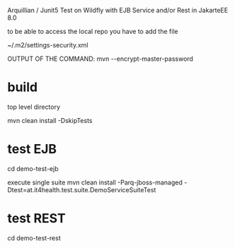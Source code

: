 Arquillian / Junit5 Test on Wildfly with EJB Service and/or Rest in JakarteEE 8.0


to be able to access the local repo you have to add the file

~/.m2/settings-security.xml

<settingsSecurity>
    <master>OUTPUT OF THE COMMAND: mvn --encrypt-master-password</master>
</settingsSecurity>


# build

top level directory

mvn clean install -DskipTests

# test EJB

cd demo-test-ejb

execute single suite
mvn clean install -Parq-jboss-managed -Dtest=at.it4health.test.suite.DemoServiceSuiteTest


# test REST

cd demo-test-rest

